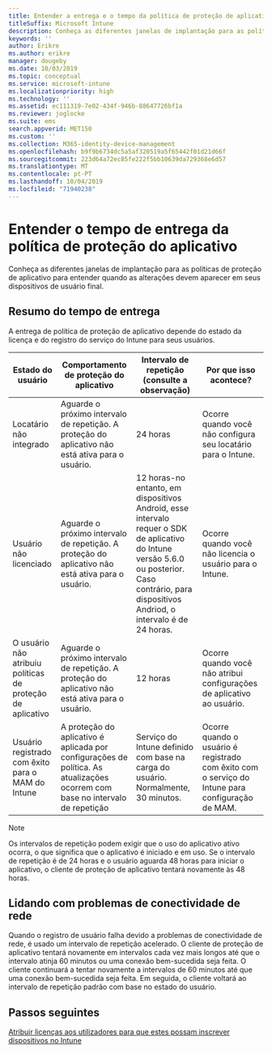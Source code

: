 ```yaml
---
title: Entender a entrega e o tempo da política de proteção de aplicativo
titleSuffix: Microsoft Intune
description: Conheça as diferentes janelas de implantação para as políticas de proteção de aplicativo para entender quando as alterações devem aparecer em seus dispositivos de usuário final.
keywords: ''
author: Erikre
ms.author: erikre
manager: dougeby
ms.date: 10/03/2019
ms.topic: conceptual
ms.service: microsoft-intune
ms.localizationpriority: high
ms.technology: ''
ms.assetid: ec111319-7e02-434f-946b-88647726bf1a
ms.reviewer: joglocke
ms.suite: ems
search.appverid: MET150
ms.custom: ''
ms.collection: M365-identity-device-management
ms.openlocfilehash: b9f9b6734dc5a5af320519a5f65442f01d21d66f
ms.sourcegitcommit: 223d64a72ec85fe222f5bb10639da729368e6d57
ms.translationtype: MT
ms.contentlocale: pt-PT
ms.lasthandoff: 10/04/2019
ms.locfileid: "71940238"
---
```

# <a name="understand-app-protection-policy-delivery-timing"></a>Entender o tempo de entrega da política de proteção do aplicativo

Conheça as diferentes janelas de implantação para as políticas de proteção de aplicativo para entender quando as alterações devem aparecer em seus dispositivos de usuário final.

## <a name="delivery-timing-summary"></a>Resumo do tempo de entrega

A entrega de política de proteção de aplicativo depende do estado da licença e do registro do serviço do Intune para seus usuários.  

|    Estado do usuário    |    Comportamento de proteção do aplicativo     |    Intervalo de repetição (consulte a observação)    |    Por que isso acontece?    |
|-----------------------------------------------------|-------------------------------------------------------------------------------------------------|--------------------------------------------------------------------------------------|-----------------------------------------------------------------------------------------------------------|
|    Locatário não integrado    |    Aguarde o próximo intervalo de repetição.  A proteção do aplicativo não está ativa para o usuário.    |    24 horas    |    Ocorre quando você não configura seu locatário para o Intune.    |
|    Usuário não licenciado     |    Aguarde o próximo intervalo de repetição.  A proteção do aplicativo não está ativa para o usuário.     |    12 horas-no entanto, em dispositivos Android, esse intervalo requer o SDK de aplicativo do Intune versão 5.6.0 ou posterior. Caso contrário, para dispositivos Andriod, o intervalo é de 24 horas.   |    Ocorre quando você não licencia o usuário para o Intune.    |
|    O usuário não atribuiu políticas de proteção de aplicativo    |    Aguarde o próximo intervalo de repetição.  A proteção do aplicativo não está ativa para o usuário.    |    12 horas        |    Ocorre quando você não atribui configurações de aplicativo ao usuário.    |
|    Usuário registrado com êxito para o MAM do Intune    |    A proteção do aplicativo é aplicada por configurações de política.    As atualizações ocorrem com base no intervalo de repetição    |    Serviço do Intune definido com base na carga do usuário.    Normalmente, 30 minutos.     |    Ocorre quando o usuário é registrado com êxito com o serviço do Intune para configuração de MAM.    |

> [!NOTE]
> Os intervalos de repetição podem exigir que o uso do aplicativo ativo ocorra, o que significa que o aplicativo é iniciado e em uso.  Se o intervalo de repetição é de 24 horas e o usuário aguarda 48 horas para iniciar o aplicativo, o cliente de proteção de aplicativo tentará novamente às 48 horas.

## <a name="handling-network-connectivity-issues"></a>Lidando com problemas de conectividade de rede

Quando o registro de usuário falha devido a problemas de conectividade de rede, é usado um intervalo de repetição acelerado.  O cliente de proteção de aplicativo tentará novamente em intervalos cada vez mais longos até que o intervalo atinja 60 minutos ou uma conexão bem-sucedida seja feita.  O cliente continuará a tentar novamente a intervalos de 60 minutos até que uma conexão bem-sucedida seja feita. Em seguida, o cliente voltará ao intervalo de repetição padrão com base no estado do usuário.

## <a name="next-steps"></a>Passos seguintes

[Atribuir licenças aos utilizadores para que estes possam inscrever dispositivos no Intune](../fundamentals/licenses-assign.md)

